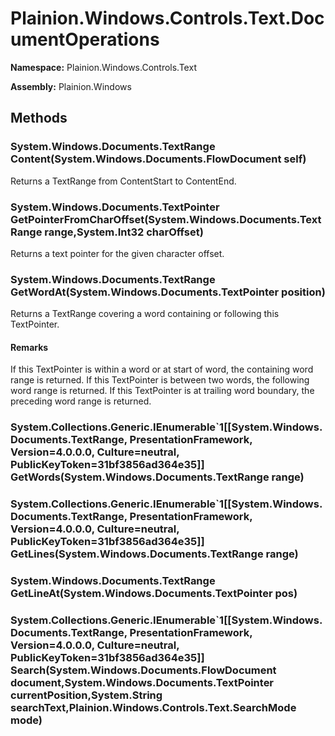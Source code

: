 
# Plainion.Windows.Controls.Text.DocumentOperations

**Namespace:** Plainion.Windows.Controls.Text

**Assembly:** Plainion.Windows


## Methods

### System.Windows.Documents.TextRange Content(System.Windows.Documents.FlowDocument self)

Returns a TextRange from ContentStart to ContentEnd.

### System.Windows.Documents.TextPointer GetPointerFromCharOffset(System.Windows.Documents.TextRange range,System.Int32 charOffset)

Returns a text pointer for the given character offset.

### System.Windows.Documents.TextRange GetWordAt(System.Windows.Documents.TextPointer position)

Returns a TextRange covering a word containing or following this TextPointer.

#### Remarks

If this TextPointer is within a word or at start of word, the containing word range is returned. If this TextPointer is between two words, the following word range is returned. If this TextPointer is at trailing word boundary, the preceding word range is returned.

### System.Collections.Generic.IEnumerable`1[[System.Windows.Documents.TextRange, PresentationFramework, Version=4.0.0.0, Culture=neutral, PublicKeyToken=31bf3856ad364e35]] GetWords(System.Windows.Documents.TextRange range)

### System.Collections.Generic.IEnumerable`1[[System.Windows.Documents.TextRange, PresentationFramework, Version=4.0.0.0, Culture=neutral, PublicKeyToken=31bf3856ad364e35]] GetLines(System.Windows.Documents.TextRange range)

### System.Windows.Documents.TextRange GetLineAt(System.Windows.Documents.TextPointer pos)

### System.Collections.Generic.IEnumerable`1[[System.Windows.Documents.TextRange, PresentationFramework, Version=4.0.0.0, Culture=neutral, PublicKeyToken=31bf3856ad364e35]] Search(System.Windows.Documents.FlowDocument document,System.Windows.Documents.TextPointer currentPosition,System.String searchText,Plainion.Windows.Controls.Text.SearchMode mode)
